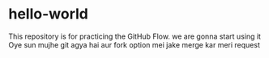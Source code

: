 # hello-world
This repository is for practicing the GitHub Flow.
we are gonna start using it
Oye sun mujhe git agya hai aur fork option mei jake merge kar meri request
